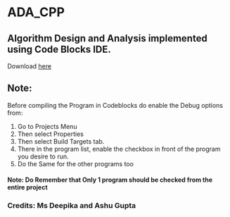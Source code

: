 # ADA_CPP
## Algorithm Design and Analysis implemented using Code Blocks IDE.
Download [here](http://www.codeblocks.org/downloads)
## Note:
Before compiling the Program in Codeblocks do enable the Debug options from:
1. Go to Projects Menu
2. Then select Properties
3. Then select Build Targets tab.
4. There in the program list, enable the checkbox in front of the  program you desire to run.
5. Do the Same for the other programs too
#### Note: Do Remember that Only 1 program should be checked from the entire project

### Credits: Ms Deepika and Ashu Gupta
